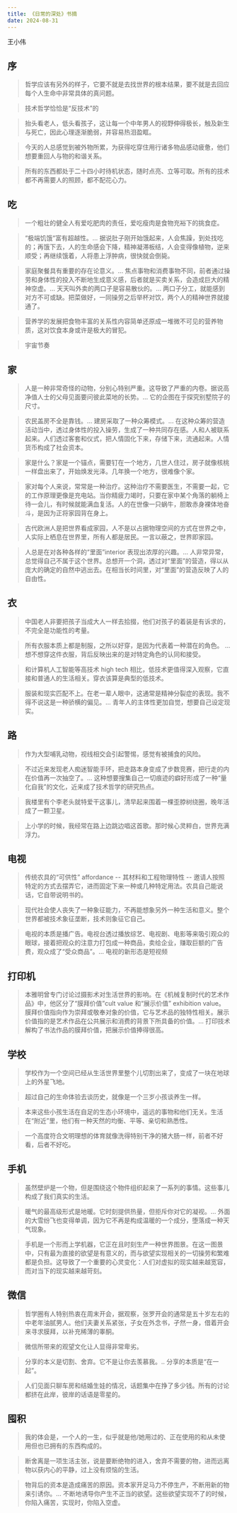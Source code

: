 ```yaml
---
title: 《日常的深处》书摘
date: 2024-08-31
---
```


王小伟

## 序

> 哲学应该有另外的样子，它要不就是去找世界的根本结果，要不就是去回应每个人生命中非常具体的真问题。

> 技术哲学恰恰是“反技术”的

> 抬头看老人，低头看孩子，这让每一个中年男人的视野伸得极长，触及新生与死亡，因此心理逐渐脆弱，并容易热泪盈眶。

> 今天的人总感觉到被外物所累，为获得吃穿住用行诸多物品感动疲惫，他们想要重回人与物的和谐关系。

> 所有的东西都处于二十四小时待机状态，随时点亮、立等可取。所有的技术都不再需要人的照顾，都不配花心力。

## 吃

> 一个粗壮的健全人有爱吃肥肉的责任，爱吃瘦肉是食物充裕下的挑食症。

> “极端饥饿“富有超越性。... 据说肚子刚开始饿起来，人会焦躁，到处找吃的；再饿下去，人的生命感会下降，精神凝滞板结，人会变得像植物，逆来顺受；再继续饿着，人将患上浮肿病，很快就会倒毙。

> 家庭聚餐具有重要的存在论意义。... 焦点事物和消费事物不同，前者通过操劳和身体性的投入不断地生成意义感，后者就是买卖关系，会造成巨大的精神空虚。... 天天叫外卖的两口子是容易散伙的。... 两口子分工，就能感到对方不可或缺。把菜做好，一同操劳之后举杯对饮，两个人的精神世界就接通了。

> 营养学的发展把食物丰富的关系性内容简单还原成一堆微不可见的营养物质，这对饮食本身或许是极大的冒犯。

> 宇宙节奏

## 家

> 人是一种非常奇怪的动物，分别心特别严重。这导致了严重的内卷。据说高净值人士的父母见面要问彼此菜地的长势。... 它的企图在于探究别墅院子的尺寸。

> 农民盖房不全是靠钱。... 建房采取了一种众筹模式。... 在这种众筹的营造活动当中，透过身体性的投入操劳，生成了一种共同存在感。人和人被联系起来。人们透过客套和仪式，把人情固化下来，存储下来，流通起来。人情货币构成了社会资本。

> 家是什么？家是一个锚点，需要钉在一个地方，几世人住过，房子就像核桃一样盘出来了，开始焕发光泽。几年换一个地方，很难像个家。

> 家对每个人来说，常常是一种治疗。这种治疗不需要医生，不需要一起，它的工作原理更像是充电站。当你精疲力竭时，只要在家中某个角落的躺椅上待一会儿，有时候就能满血复活。人的在世像一只蜗牛，胆敢赤身裸体地奋斗，是因为正将家园背在身上。

> 古代欧洲人是把世界看成家园，人不是以占据物理空间的方式在世界之中，人实际上栖息在世界里，所有人都是居民。一言以蔽之，世界即家园。

> 人总是在对各种各样的“里面”interior 表现出浓厚的兴趣。... 人非常异常，总觉得自己不属于这个世界。总想开一个洞，透过对“里面”的营造，得以从庞大的确定的自然中逃出去。在相当长时间里，对“里面”的营造反映了人的自由性。

## 衣

> 中国老人非要把孩子当成大人一样去拾掇，他们对孩子的着装是有诉求的，不完全是功能性的考量。

> 所有衣服本质上都是制服，之所以好穿，是因为代表着一种潜在的角色。 ... 想不想穿这件衣服，背后反映出来的是对特定角色的认同和接受。

> 和计算机人工智能等高技术 high tech 相比，低技术更值得深入观察，它直接和普通人的生活相关。穿衣该算是典型的低技术。

> 服装和现实匹配不上。在老一辈人眼中，这通常是精神分裂症的表现。我不得不说这是一种骄横的偏见。... 青年人的主体性更加自觉，想要自己设定现实。

## 路

> 作为大型哺乳动物，视线相交会引起警惕，感觉有被捕食的风险。

> 不过近来发现老人痴迷智能手环，把走路本身变成了步数竞赛，把行走的内在价值再一次抽空了。... 这种想要搜集自己一切痕迹的癖好形成了一种“量化自我”的文化，近来成了技术哲学的研究热点。

> 我楼里有个李老头就特爱干这事儿，清早起来围着一棵歪脖树绕圈，晚年活成了一颗卫星。

> 上小学的时候，我经常在路上边跳边唱这首歌。那时候心灵粹白，世界充满浮力。

## 电视

> 传统农具的“可供性” affordance -- 其材料和工程物理特性 -- 邀请人按照特定的方式去摆弄它，进而固定下来一种或几种特定用法。农具自己能说话，它自带说明书的。

> 现代社会使人丧失了一种象征能力，不再能想象另外一种生活和意义。整个世界都被技术象征垄断，技术则象征它自己。

> 电视的本质是播广告。电视台透过播放综艺、电视剧、电影等来吸引观众的眼球，接着把观众的注意力打包成一种商品，卖给企业，赚取巨额的广告费，观众成了“受众商品”。... 电视的新形态是短视频

## 打印机

> 本雅明曾专门讨论过摄影术对生活世界的影响。在《机械复制时代的艺术作品》中，他区分了“膜拜价值”cult value 和“展示价值” exhibition value。膜拜价值指向作为崇拜或敬奉对象的价值，它与艺术品的独特性相关。展示价值指的是艺术作品在公共展示和消费的背景下所具备的价值。... 打印技术解构了书法作品的膜拜价值，把展示价值捧得很高。

## 学校

> 学校作为一个空间已经从生活世界里整个儿切割出来了，变成了一块在地球上的外星飞地。

> 超过自己的生命体验去谈历史，就像是一个三岁小孩谈养生一样。

> 本来这些小孩生活在自足的生态小环境中，遥远的事物和他们无关。生活在“附近”里，他们有一种天然的均衡、平等、亲切和熟悉性。

> 一个高度符合文明理想的体育就像洗得特别干净的猪大肠一样，前者不好看，后者不好吃。

## 手机

> 虽然壁炉是一个物，但是围绕这个物件组织起来了一系列的事情。这些事儿构成了我们真实的生活。

> 暖气的最高级形式是地暖。它时刻提供热量，但拒斥你对它的凝视。... 外面的大雪纷飞也变得单调，因为它不再是构成温暖的一个成分，堕落成一种天气现象。

> 手机是一个形而上学机器，它正在且时刻生产一种世界图景。在这一图景中，只有最为直接的欲望是有意义的，而与欲望实现相关的一切操劳和繁难都是负担。这导致了一个重要的心灵变化：人们对虚拟的现实越来越宽容，而对当下的现实越来越苛刻。

## 微信

> 哲学圈有人特别热衷在周末开会，据观察，张罗开会的通常是五十岁左右的中老年油腻男人。他们夫妻关系紧张，子女在外念书，孑然一身，借着开会来寻求膜拜，以补充稀薄的睾酮。

> 微信所带来的观望文化让人显得非常卑劣。

> 分享的本义是切割、舍弃。它不是让你去羡慕我。.. 分享的本质是“在一起”。

> 人们见面只聊车房和结婚生娃的情况，话题集中在挣了多少钱。所有的讨论都挤在此岸，彼岸的话语是零星的。

## 囤积

> 我的体会是，一个人的一生，似乎就是他/她用过的、正在使用的和从未使用但也已拥有的东西构成的。

> 断舍离是一项生活主张，说是要断绝物的进入，舍弃不需要的物，进而远离物以获内心的平静，过上没有烦恼的生活。

> 物背后的资本是造成痛苦的原因。资本家开足马力不停生产，不断用新的物来引诱你。... 不断地诱导你产生不正当的欲望。这些欲望实现不了的时候，你陷入痛苦，实现时，你陷入空虚。
